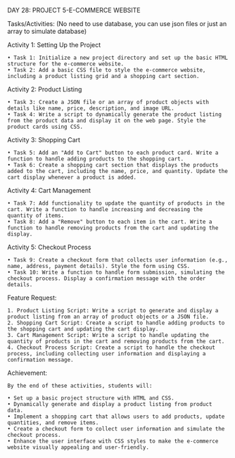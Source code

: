 
DAY 28: PROJECT 5-E-COMMERCE WEBSITE

Tasks/Activities: (No need to use database, you can use json files or just an array to simulate database) 

Activity 1: Setting Up the Project

    • Task 1: Initialize a new project directory and set up the basic HTML structure for the e-commerce website.
    • Task 2: Add a basic CSS file to style the e-commerce website, including a product listing grid and a shopping cart section.

Activity 2: Product Listing

    • Task 3: Create a JSON file or an array of product objects with details like name, price, description, and image URL.
    • Task 4: Write a script to dynamically generate the product listing from the product data and display it on the web page. Style the product cards using CSS.

Activity 3: Shopping Cart

    • Task 5: Add an "Add to Cart" button to each product card. Write a function to handle adding products to the shopping cart.
    • Task 6: Create a shopping cart section that displays the products added to the cart, including the name, price, and quantity. Update the cart display whenever a product is added. 

Activity 4: Cart Management

    • Task 7: Add functionality to update the quantity of products in the cart. Write a function to handle increasing and decreasing the quantity of items.
    • Task 8: Add a "Remove" button to each item in the cart. Write a function to handle removing products from the cart and updating the display.

Activity 5: Checkout Process

    • Task 9: Create a checkout form that collects user information (e.g., name, address, payment details). Style the form using CSS.
    • Task 10: Write a function to handle form submission, simulating the checkout process. Display a confirmation message with the order details.

Feature Request:

    1. Product Listing Script: Write a script to generate and display a product listing from an array of product objects or a JSON file.
    2. Shopping Cart Script: Create a script to handle adding products to the shopping cart and updating the cart display.
    3. Cart Management Script: Write a script to handle updating the quantity of products in the cart and removing products from the cart.
    4. Checkout Process Script: Create a script to handle the checkout process, including collecting user information and displaying a confirmation message. 

Achievement:

    By the end of these activities, students will:

    • Set up a basic project structure with HTML and CSS.
    • Dynamically generate and display a product listing from product data.
    • Implement a shopping cart that allows users to add products, update quantities, and remove items.
    • Create a checkout form to collect user information and simulate the checkout process.
    • Enhance the user interface with CSS styles to make the e-commerce website visually appealing and user-friendly.
